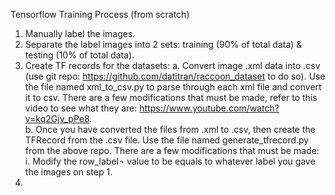 Tensorflow Training Process (from scratch)
1.	Manually label the images. 
2.	Separate the label images into 2 sets: training (90% of total data) & testing (10% of total data).
3.	Create TF records for the datasets:
    a.	Convert image .xml data into .csv (use git repo: https://github.com/datitran/raccoon_dataset to do so). Use the file  named xml_to_csv.py to parse through each xml file and convert it to csv. There are a few modifications that must be made, refer to this video to see what they are: https://www.youtube.com/watch?v=kq2Gjv_pPe8.  
    b.	Once you have converted the files from .xml to .csv, then create the TFRecord from the .csv file. Use the file named generate_tfrecord.py from the above repo. There are a few modifications that must be made:
i.	Modify the row_label¬ value to be  equals to whatever label you gave the images on step 1. 
4.	
